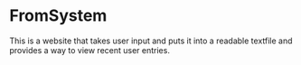 # FromSystem
This is a website that takes user input and puts it into a readable textfile and provides a way to view recent user entries.
